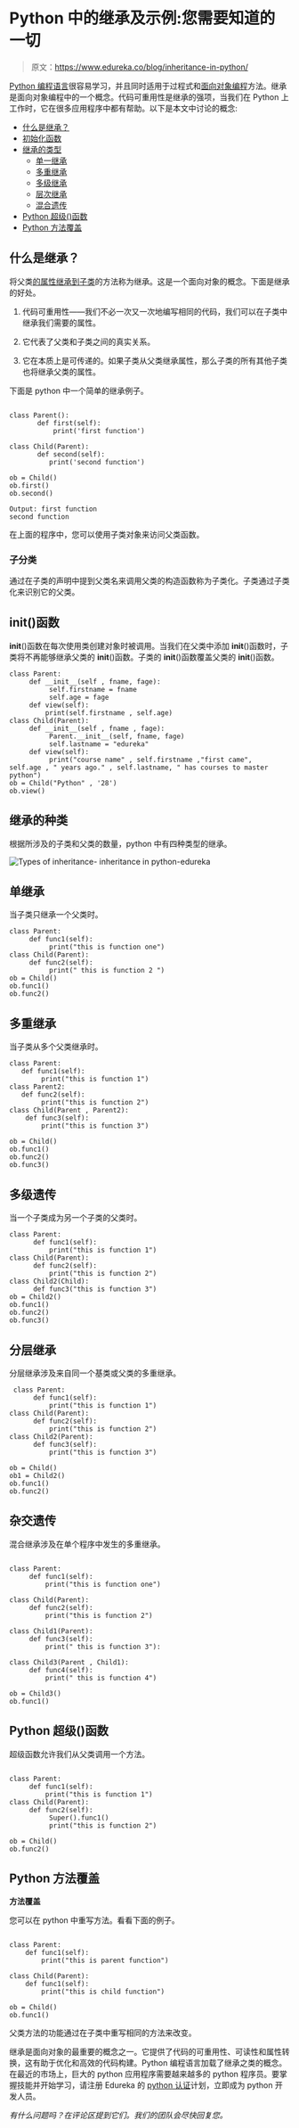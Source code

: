 # Python 中的继承及示例:您需要知道的一切

> 原文：<https://www.edureka.co/blog/inheritance-in-python/>

[Python 编程语言](https://www.edureka.co/blog/python-programming-language)很容易学习，并且同时适用于过程式和[面向对象编程](https://www.edureka.co/blog/object-oriented-programming-python/)方法。继承是面向对象编程中的一个概念。代码可重用性是继承的强项，当我们在 Python 上工作时，它在很多应用程序中都有帮助。以下是本文中讨论的概念:

*   [什么是继承？](#whatisinheritance)
*   [初始化函数](#init)
*   [继承的类型](#types)
    *   [单一继承](#single)
    *   [多重继承](#multiple)
    *   [多级继承](#multilevel)
    *   [层次继承](#hierarchial)
    *   [混合遗传](#hybrid)
*   [Python 超级()函数](#super)
*   [Python 方法覆盖](#overriding)

## **什么是继承？**

将父类[的属性继承到子类](https://www.edureka.co/blog/python-class/)的方法称为继承。这是一个面向对象的概念。下面是继承的好处。

1.  代码可重用性——我们不必一次又一次地编写相同的代码，我们可以在子类中继承我们需要的属性。

2.  它代表了父类和子类之间的真实关系。

3.  它在本质上是可传递的。如果子类从父类继承属性，那么子类的所有其他子类也将继承父类的属性。

下面是 python 中一个简单的继承例子。

```

class Parent():
       def first(self):
           print('first function')

class Child(Parent):
       def second(self):
          print('second function')

ob = Child()
ob.first()
ob.second()

```

```
Output: first function
second function
```

在上面的程序中，您可以使用子类对象来访问父类函数。

### **子分类**

通过在子类的声明中提到父类名来调用父类的构造函数称为子类化。子类通过子类化来识别它的父类。

## **__init__()函数**

__init__()函数在每次使用类创建对象时被调用。当我们在父类中添加 __init__()函数时，子类将不再能够继承父类的 __init__()函数。子类的 __init__()函数覆盖父类的 __init__()函数。

```
class Parent:
     def __init__(self , fname, fage):
          self.firstname = fname
          self.age = fage
     def view(self):
         print(self.firstname , self.age)
class Child(Parent):
     def __init__(self , fname , fage):
          Parent.__init__(self, fname, fage)
          self.lastname = "edureka"
     def view(self):
          print("course name" , self.firstname ,"first came",  self.age , " years ago." , self.lastname, " has courses to master python")
ob = Child("Python" , '28')
ob.view()

```

## **继承的种类**

根据所涉及的子类和父类的数量，python 中有四种类型的继承。

![Types of inheritance- inheritance in python-edureka](img/e05fc9e75e43400a66e56de0d003a042.png)

## **单继承**

当子类只继承一个父类时。

```
class Parent:
     def func1(self):
          print("this is function one")
class Child(Parent):
     def func2(self):
          print(" this is function 2 ")
ob = Child()
ob.func1()
ob.func2()

```

## **多重继承**

当子类从多个父类继承时。

```
class Parent:
   def func1(self):
        print("this is function 1")
class Parent2:
   def func2(self):
        print("this is function 2")
class Child(Parent , Parent2):
    def func3(self):
        print("this is function 3")

ob = Child()
ob.func1()
ob.func2()
ob.func3()

```

## **多级遗传**

当一个子类成为另一个子类的父类时。

```
class Parent:
      def func1(self):
          print("this is function 1")
class Child(Parent):
      def func2(self):
          print("this is function 2")
class Child2(Child):
      def func3("this is function 3")
ob = Child2()
ob.func1()
ob.func2()
ob.func3()

```

## **分层继承**

分层继承涉及来自同一个基类或父类的多重继承。

```
 class Parent:
      def func1(self):
          print("this is function 1")
class Child(Parent):
      def func2(self):
          print("this is function 2")
class Child2(Parent):
      def func3(self):
          print("this is function 3")

ob = Child()
ob1 = Child2()
ob.func1()
ob.func2()

```

## **杂交遗传**

混合继承涉及在单个程序中发生的多重继承。

```

class Parent:
     def func1(self):
         print("this is function one")

class Child(Parent):
     def func2(self):
         print("this is function 2")

class Child1(Parent):
     def func3(self):
         print(" this is function 3"):

class Child3(Parent , Child1):
     def func4(self):
         print(" this is function 4")

ob = Child3()
ob.func1()

```

## **Python 超级()函数**

超级函数允许我们从父类调用一个方法。

```

class Parent:
     def func1(self):
         print("this is function 1")
class Child(Parent):
     def func2(self):
          Super().func1()
          print("this is function 2")

ob = Child()
ob.func2()

```

## **Python 方法覆盖**

**方法覆盖**

您可以在 python 中重写方法。看看下面的例子。

```

class Parent:
    def func1(self):
        print("this is parent function")

class Child(Parent):
    def func1(self):
        print("this is child function")

ob = Child()
ob.func1()

```

父类方法的功能通过在子类中重写相同的方法来改变。

继承是面向对象的最重要的概念之一。它提供了代码的可重用性、可读性和属性转换，这有助于优化和高效的代码构建。Python 编程语言加载了继承之类的概念。在最近的市场上，巨大的 python 应用程序需要越来越多的 python 程序员。要掌握技能并开始学习，请注册 Edureka 的 [python 认证](https://www.edureka.co/python-programming-certification-training)计划，立即成为 python 开发人员。

*有什么问题吗？在评论区提到它们。我们的团队会尽快回复您。*